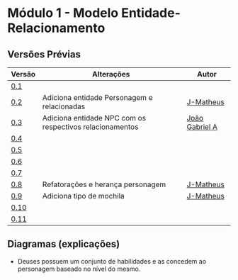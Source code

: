 # Módulo 1 - Modelo Entidade-Relacionamento

## Versões Prévias

| Versão | Alterações | Autor | 
| ------ | ---------- | ----- |
| [0.1](./vikings_db-v0.1.png) | | |
| [0.2](./vikings_db-v0.2.png) | Adiciona entidade Personagem e relacionadas | [J-Matheus](https://github.com/J-Matheus) |
| [0.3](./vikings_db-v0.3.png) | Adiciona entidade NPC com os respectivos relacionamentos  | [João Gabriel A](https://github.com/flyerjohn) |
| [0.4](./vikings_db-v0.4.png) | | |
| [0.5](./vikings_db-v0.5.png) | | |
| [0.6](./vikings_db-v0.6.png) | | |
| [0.7](./vikings_db-v0.7.png) | | |
| [0.8](./vikings_db-v0.8.png) | Refatorações e herança personagem | [J-Matheus](https://github.com/J-Matheus) |
| [0.9](./vikings_db-v0.9.png) | Adiciona tipo de mochila | [J-Matheus](https://github.com/J-Matheus) |
| [0.10](./vikings_db-v0.10.png) | | |
| [0.11](./vikings_db-v0.11.png) | | |

## Diagramas (explicações)
- Deuses possuem um conjunto de habilidades e as concedem ao personagem baseado no nível do mesmo.
